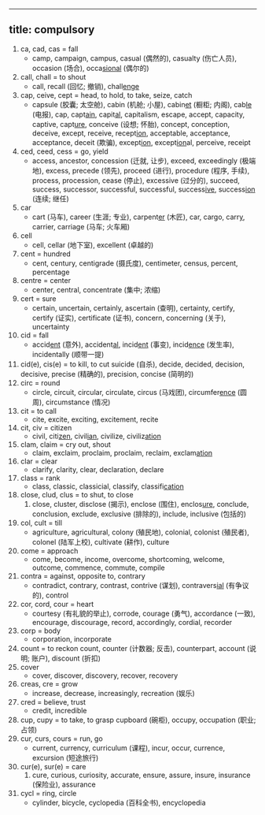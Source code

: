 
---
title: compulsory
---

1. ca, cad, cas = fall
    - camp, campaign, campus, casual (偶然的), casualty (伤亡人员), occasion (场合), occa[sion](./名词后缀.md)[al](./形容词后缀.md) (偶尔的)
1. call, chall = to shout
    - call, recall (回忆; 撤销), chall[enge](./动词后缀.md)
1. cap, ceive, cept = head, to hold, to take, seize, catch
    - capsule (胶囊; 太空舱), cabin (机舱; 小屋), cabin[et](./名词后缀.md) (橱柜; 内阁), cab[le](./动词后缀.md) (电报), cap, capt[ain](./名词后缀.md), capit[al](./名词后缀.md), capitalism, escape, accept, capacity, captive, capt[ure](./名词后缀.md), conceive (设想; 怀胎), concept, conception, deceive, except, receive, recept[ion](./名词后缀.md), acceptable, acceptance, acceptance, deceit (欺骗), except[ion](./名词后缀.md), except[ion](./名词后缀.md)al, perceive, receipt
1. ced, ceed, cess = go, yield
    - access, ancestor, concession (迁就, 让步), exceed, exceedingly (极端地), excess, precede (领先), proceed (进行), procedure (程序, 手续), process, procession, cease (停止), excessive (过分的), succeed, success, successor, successful, successful, success[ive](./形容词后缀.md), success[ion](./名词后缀.md) (连续; 继任)
1. car
    - cart (马车), career (生涯; 专业), carpent[er](./名词后缀.md) (木匠), car, cargo, carr[y](./动词后缀.md), carrier, carriage (马车; 火车厢)
1. cell
    - cell, cellar (地下室), excellent (卓越的)
1. cent = hundred
    - cent, century, centigrade (摄氏度), centimeter, census, percent, percentage 
1. centre = center
    - center, central, concentrate (集中; 浓缩)
1. cert = sure
    - certain, uncertain, certainly, ascertain (查明), certainty, certify, certify (证实), certificate (证书), concern, concerning (关于), uncertainty
1. cid = fall
    - accid[ent](./名词后缀.md) (意外), accident[al](./形容词后缀.md), incid[ent](./名词后缀.md) (事变), incid[ence](./名词后缀.md) (发生率), incidentally (顺带一提)
1. cid(e), cis(e) = to kill, to cut
    suicide (自杀), decide, decided, decision, decisive, precise (精确的), precision, concise (简明的)
1. circ = round
    - circle, circuit, circular, circulate, circus (马戏团), circumfer[ence](./名词后缀.md) (圆周), circumstance (情况)
1. cit = to call
    - cite, excite, exciting, excitement, recite
1. cit, civ = citizen
    - civil, citi[zen](./名词后缀.md), civil[ian](./名词后缀.md), civilize, civiliz[ation](./名词后缀.md)
1. clam, claim = cry out, shout
    - claim, exclaim, proclaim, proclaim, reclaim, exclam[ation](./名词后缀.md)
1. clar = clear
    - clarify, clarity, clear, declaration, declare
1. class = rank
    - class, classic, classicial, classify, classifi[cation](./名词后缀.md)
1. close, clud, clus = to shut, to close
    1. close, cluster, disclose (揭示), enclose (围住), enclos[ure](./名词后缀.md), conclude, conclusion, exclude, exclusive (排除的), include, inclusive (包括的)
1. col, cult = till
    - agriculture, agricultural, colony (殖民地), colonial, colonist (殖民者), colonel (陆军上校), cultivate (耕作), culture
1. come = approach
    - come, become, income, overcome, shortcoming, welcome, outcome, commence, commute, compile
1. contra = against, opposite to, contrary
    - contradict, contrary, contrast, contrive (谋划), contravers[ial](./形容词后缀.md) (有争议的), control
1. cor, cord, cour = heart
    - courtesy (有礼貌的举止), corrode, courage (勇气), accordance (一致), encourage, discourage, record, accordingly, cordial, recorder
1. corp = body
    - corporation, incorporate
1. count = to reckon
    count, counter (计数器; 反击), counterpart, account (说明; 账户), discount (折扣)
1. cover
    - cover, discover, discovery, recover, recovery
1. creas, cre = grow
    - increase, decrease, increasingly, recreation (娱乐)
1. cred = believe, trust
    - credit, incredible
1. cup, cupy = to take, to grasp
    cupboard (碗柜), occupy, occupation (职业; 占领)
1. cur, curs, cours = run, go
    - current, currency, curriculum (课程), incur, occur, currence, excursion (短途旅行)
1. cur(e), sur(e) = care
    1. cure, curious, curiosity, accurate, ensure, assure, insure, insurance (保险业), assurance
1. cycl = ring, circle
    - cylinder, bicycle, cyclopedia (百科全书), encyclopedia
